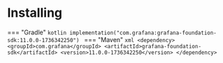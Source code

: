 # Installing

=== "Gradle"
    ```kotlin
    implementation("com.grafana:grafana-foundation-sdk:11.0.0-1736342250")
    ```
=== "Maven"
    ```xml
    <dependency>
        <groupId>com.grafana</groupId>
        <artifactId>grafana-foundation-sdk</artifactId>
        <version>11.0.0-1736342250</version>
    </dependency>
    ```
